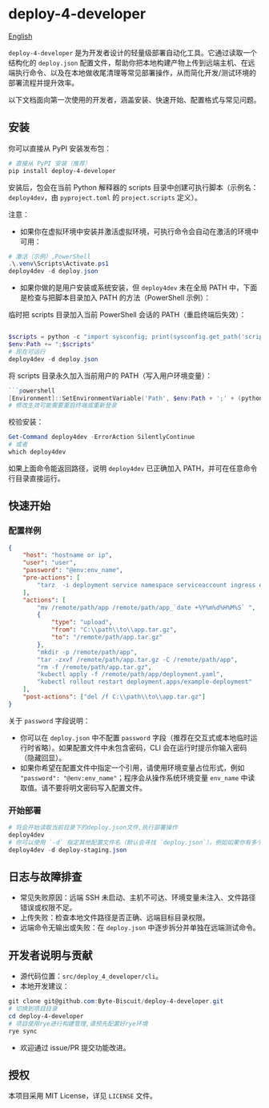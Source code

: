 # deploy-4-developer

[English](README.md)

`deploy-4-developer` 是为开发者设计的轻量级部署自动化工具。它通过读取一个结构化的 `deploy.json` 配置文件，帮助你把本地构建产物上传到远端主机、在远端执行命令、以及在本地做收尾清理等常见部署操作，从而简化开发/测试环境的部署流程并提升效率。

以下文档面向第一次使用的开发者，涵盖安装、快速开始、配置格式与常见问题。

## 安装

你可以直接从 PyPI 安装发布包：

```powershell
# 直接从 PyPI 安装（推荐）
pip install deploy-4-developer
```

安装后，包会在当前 Python 解释器的 scripts 目录中创建可执行脚本（示例名：`deploy4dev`，由 `pyproject.toml` 的 `project.scripts` 定义）。

注意：

-   如果你在虚拟环境中安装并激活虚拟环境，可执行命令会自动在激活的环境中可用：

```powershell
# 激活（示例）,PowerShell
.\.venv\Scripts\Activate.ps1
deploy4dev -d deploy.json
```

-   如果你做的是用户安装或系统安装，但 `deploy4dev` 未在全局 PATH 中，下面是检查与把脚本目录加入 PATH 的方法（PowerShell 示例）：

临时把 scripts 目录加入当前 PowerShell 会话的 PATH（重启终端后失效）：

```powershell

$scripts = python -c "import sysconfig; print(sysconfig.get_path('scripts'))"
$env:Path += ";$scripts"
# 现在可运行
deploy4dev -d deploy.json
```

将 scripts 目录永久加入当前用户的 PATH（写入用户环境变量）：

````powershell
```powershell
[Environment]::SetEnvironmentVariable('Path', $env:Path + ';' + (python -c "import sysconfig; print(sysconfig.get_path('scripts'))"), 'User')
# 修改生效可能需要重启终端或重新登录
````

校验安装：

```powershell
Get-Command deploy4dev -ErrorAction SilentlyContinue
# 或者
which deploy4dev
```

如果上面命令能返回路径，说明 `deploy4dev` 已正确加入 PATH，并可在任意命令行目录直接运行。

## 快速开始

### 配置样例

```json
{
    "host": "hostname or ip",
    "user": "user",
    "password": "@env:env_name",
    "pre-actions": [
        "tarz  -i deployment service namespace serviceaccount ingress example-component"
    ],
    "actions": [
        "mv /remote/path/app /remote/path/app_`date +%Y%m%d%H%M%S` ",
        {
            "type": "upload",
            "from": "C:\\path\\to\\app.tar.gz",
            "to": "/remote/path/app.tar.gz"
        },
        "mkdir -p /remote/path/app",
        "tar -zxvf /remote/path/app.tar.gz -C /remote/path/app",
        "rm -f /remote/path/app.tar.gz",
        "kubectl apply -f /remote/path/app/deployment.yaml",
        "kubectl rollout restart deployment.apps/example-deployment"
    ],
    "post-actions": ["del /f C:\\path\\to\\app.tar.gz"]
}
```

关于 `password` 字段说明：

-   你可以在 `deploy.json` 中不配置 `password` 字段（推荐在交互式或本地临时运行时省略）。如果配置文件中未包含密码，CLI 会在运行时提示你输入密码（隐藏回显）。
-   如果你希望在配置文件中指定一个引用，请使用环境变量占位形式，例如 `"password": "@env:env_name"`；程序会从操作系统环境变量 `env_name` 中读取值。请不要将明文密码写入配置文件。

### 开始部署

```powershell
# 将会开始读取当前目录下的deploy.json文件,执行部署操作
deploy4dev
# 你可以使用 `-d` 指定其他配置文件名（默认会寻找 `deploy.json`）。例如如果你有多个环境配置
deploy4dev -d deploy-staging.json
```

## 日志与故障排查

-   常见失败原因：远端 SSH 未启动、主机不可达、环境变量未注入、文件路径错误或权限不足。
-   上传失败：检查本地文件路径是否正确、远端目标目录权限。
-   远端命令无输出或失败：在 `deploy.json` 中逐步拆分并单独在远端测试命令。

## 开发者说明与贡献

-   源代码位置：`src/deploy_4_developer/cli`。
-   本地开发建议：

```powershell
git clone git@github.com:Byte-Biscuit/deploy-4-developer.git
# 切换到项目目录
cd deploy-4-developer
# 项目使用rye进行构建管理,请预先配置好rye环境
rye sync
```

-   欢迎通过 issue/PR 提交功能改进。

## 授权

本项目采用 MIT License，详见 `LICENSE` 文件。
